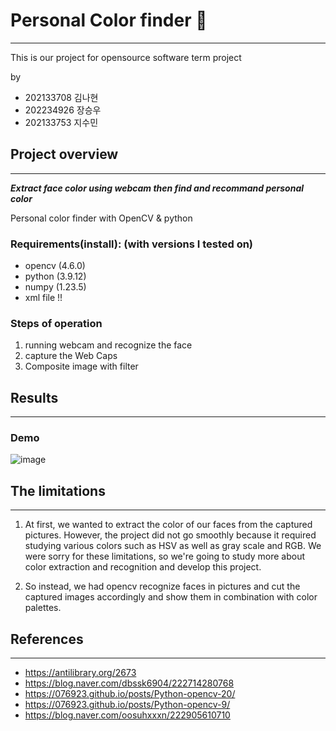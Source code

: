 # Personal Color finder 🎨
---
This is our project for opensource software term project

by
- 202133708 김나현
- 202234926 장승우
- 202133753 지수민

## Project overview 
---
***Extract face color using webcam then find and recommand personal color***

Personal color finder with OpenCV & python

### Requirements(install): (with versions I tested on)
- opencv (4.6.0)
- python (3.9.12)
- numpy (1.23.5)
- xml file !!

### Steps of operation
1. running webcam and recognize the face
2. capture the Web Caps
3. Composite image with filter

## Results
---

### Demo
![image](https://user-images.githubusercontent.com/112880884/207248004-ac17c72e-3ab3-4fca-8e87-de13eed06be8.png)


## The limitations
---
1. At first, we wanted to extract the color of our faces from the captured pictures. However, the project did not go smoothly because it required studying various colors such as HSV as well as gray scale and RGB.
We were sorry for these limitations, so we're going to study more about color extraction and recognition and develop this project.

2. So instead, we had opencv recognize faces in pictures and cut the captured images accordingly and show them in combination with color palettes.

## References
---
- https://antilibrary.org/2673
- https://blog.naver.com/dbssk6904/222714280768
- https://076923.github.io/posts/Python-opencv-20/
- https://076923.github.io/posts/Python-opencv-9/
- https://blog.naver.com/oosuhxxxn/222905610710
